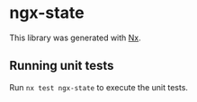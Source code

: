 # ngx-state

This library was generated with [Nx](https://nx.dev).

## Running unit tests

Run `nx test ngx-state` to execute the unit tests.
